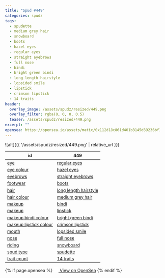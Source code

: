 ```yaml
---
title: "Spud #449"
categories: spudz
tags:
  - spudette
  - medium grey hair
  - snowboard
  - boots
  - hazel eyes
  - regular eyes
  - straight eyebrows
  - full nose
  - bindi
  - bright green bindi
  - long length hairstyle
  - lopsided smile
  - lipstick
  - crimson lipstick
  - 14 traits
header:
  overlay_image: /assets/spudz/resized/449.png
  overlay_filter: rgba(0, 0, 0, 0.5)
  teaser: /assets/spudz/resized/449.png
excerpt: ""
opensea: https://opensea.io/assets/matic/0x112d18c861d401b3145d39236bf149f01e18beed/449
---
```

![alt]({{ '/assets/spudz/resized/449.png' | relative_url }})

| id | 449 |
|-|-|
| <a href="/traits/eye/#trait-type">eye</a> | <a href="/traits/eye/regular-eyes/1/#trait">regular eyes</a> |
| <a href="/traits/eye-colour/#trait-type">eye colour</a> | <a href="/traits/eye-colour/hazel-eyes/1/#trait">hazel eyes</a> |
| <a href="/traits/eyebrows/#trait-type">eyebrows</a> | <a href="/traits/eyebrows/straight-eyebrows/1/#trait">straight eyebrows</a> |
| <a href="/traits/footwear/#trait-type">footwear</a> | <a href="/traits/footwear/boots/1/#trait">boots</a> |
| <a href="/traits/hair/#trait-type">hair</a> | <a href="/traits/hair/long-length-hairstyle/1/#trait">long length hairstyle</a> |
| <a href="/traits/hair-colour/#trait-type">hair colour</a> | <a href="/traits/hair-colour/medium-grey-hair/1/#trait">medium grey hair</a> |
| <a href="/traits/makeup/#trait-type">makeup</a> | <a href="/traits/makeup/bindi/1/#trait">bindi</a> |
| <a href="/traits/makeup/#trait-type">makeup</a> | <a href="/traits/makeup/lipstick/1/#trait">lipstick</a> |
| <a href="/traits/makeup-bindi-colour/#trait-type">makeup bindi colour</a> | <a href="/traits/makeup-bindi-colour/bright-green-bindi/1/#trait">bright green bindi</a> |
| <a href="/traits/makeup-lipstick-colour/#trait-type">makeup lipstick colour</a> | <a href="/traits/makeup-lipstick-colour/crimson-lipstick/1/#trait">crimson lipstick</a> |
| <a href="/traits/mouth/#trait-type">mouth</a> | <a href="/traits/mouth/lopsided-smile/1/#trait">lopsided smile</a> |
| <a href="/traits/nose/#trait-type">nose</a> | <a href="/traits/nose/full-nose/1/#trait">full nose</a> |
| <a href="/traits/riding/#trait-type">riding</a> | <a href="/traits/riding/snowboard/1/#trait">snowboard</a> |
| <a href="/traits/spud-type/#trait-type">spud type</a> | <a href="/traits/spud-type/spudette/1/#trait">spudette</a> |
| <a href="/traits/trait-count/#trait-type">trait count</a> | <a href="/traits/trait-count/14-traits/1/#trait">14 traits</a> |

{% if page.opensea %}
<a href="{{page.opensea}}" class="btn btn--info" onclick="window.open(this.href, '_blank'); return false;"><img src="/assets/images/opensea.svg" width="16px"><span>  View on OpenSea</span></a>
{% endif %}
